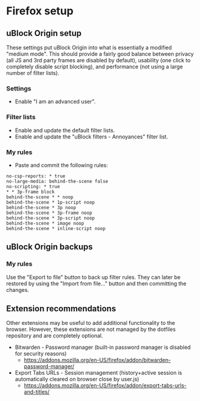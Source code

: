 # Firefox setup

## uBlock Origin setup
These settings put uBlock Origin into what is essentially a modified "medium mode". This should provide a fairly good balance between privacy (all JS and 3rd party frames are disabled by default), usability (one click to completely disable script blocking), and performance (not using a large number of filter lists).

### Settings
- Enable "I am an advanced user".

### Filter lists
- Enable and update the default filter lists.
- Enable and update the "uBlock filters - Annoyances" filter list.

### My rules
- Paste and commit the following rules:
```
no-csp-reports: * true
no-large-media: behind-the-scene false
no-scripting: * true
* * 3p-frame block
behind-the-scene * * noop
behind-the-scene * 1p-script noop
behind-the-scene * 3p noop
behind-the-scene * 3p-frame noop
behind-the-scene * 3p-script noop
behind-the-scene * image noop
behind-the-scene * inline-script noop
```

## uBlock Origin backups

### My rules
Use the "Export to file" button to back up filter rules. They can later be restored by using the "Import from file..." button and then committing the changes.

## Extension recommendations
Other extensions may be useful to add additional functionality to the browser. However, these extensions are not managed by the dotfiles repository and are completely optional.
- Bitwarden - Password manager (built-in password manager is disabled for security reasons)
  - https://addons.mozilla.org/en-US/firefox/addon/bitwarden-password-manager/
- Export Tabs URLs - Session management (history+active session is automatically cleared on browser close by user.js)
  - https://addons.mozilla.org/en-US/firefox/addon/export-tabs-urls-and-titles/
